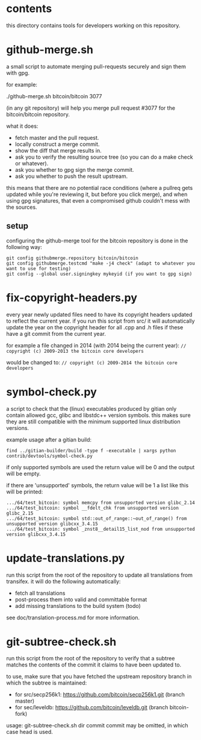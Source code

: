 ﻿contents
===========
this directory contains tools for developers working on this repository.

github-merge.sh
==================

a small script to automate merging pull-requests securely and sign them with gpg.

for example:

  ./github-merge.sh bitcoin/bitcoin 3077

(in any git repository) will help you merge pull request #3077 for the
bitcoin/bitcoin repository.

what it does:
* fetch master and the pull request.
* locally construct a merge commit.
* show the diff that merge results in.
* ask you to verify the resulting source tree (so you can do a make
check or whatever).
* ask you whether to gpg sign the merge commit.
* ask you whether to push the result upstream.

this means that there are no potential race conditions (where a
pullreq gets updated while you're reviewing it, but before you click
merge), and when using gpg signatures, that even a compromised github
couldn't mess with the sources.

setup
---------
configuring the github-merge tool for the bitcoin repository is done in the following way:

    git config githubmerge.repository bitcoin/bitcoin
    git config githubmerge.testcmd "make -j4 check" (adapt to whatever you want to use for testing)
    git config --global user.signingkey mykeyid (if you want to gpg sign)

fix-copyright-headers.py
===========================

every year newly updated files need to have its copyright headers updated to reflect the current year.
if you run this script from src/ it will automatically update the year on the copyright header for all
.cpp and .h files if these have a git commit from the current year.

for example a file changed in 2014 (with 2014 being the current year):
```// copyright (c) 2009-2013 the bitcoin core developers```

would be changed to:
```// copyright (c) 2009-2014 the bitcoin core developers```

symbol-check.py
==================

a script to check that the (linux) executables produced by gitian only contain
allowed gcc, glibc and libstdc++ version symbols.  this makes sure they are
still compatible with the minimum supported linux distribution versions.

example usage after a gitian build:

    find ../gitian-builder/build -type f -executable | xargs python contrib/devtools/symbol-check.py 

if only supported symbols are used the return value will be 0 and the output will be empty.

if there are 'unsupported' symbols, the return value will be 1 a list like this will be printed:

    .../64/test_bitcoin: symbol memcpy from unsupported version glibc_2.14
    .../64/test_bitcoin: symbol __fdelt_chk from unsupported version glibc_2.15
    .../64/test_bitcoin: symbol std::out_of_range::~out_of_range() from unsupported version glibcxx_3.4.15
    .../64/test_bitcoin: symbol _znst8__detail15_list_nod from unsupported version glibcxx_3.4.15

update-translations.py
=======================

run this script from the root of the repository to update all translations from transifex.
it will do the following automatically:

- fetch all translations
- post-process them into valid and committable format
- add missing translations to the build system (todo)

see doc/translation-process.md for more information.

git-subtree-check.sh
====================

run this script from the root of the repository to verify that a subtree matches the contents of
the commit it claims to have been updated to.

to use, make sure that you have fetched the upstream repository branch in which the subtree is
maintained:
* for src/secp256k1: https://github.com/bitcoin/secp256k1.git (branch master)
* for sec/leveldb: https://github.com/bitcoin/leveldb.git (branch bitcoin-fork)

usage: git-subtree-check.sh dir commit
commit may be omitted, in which case head is used.


